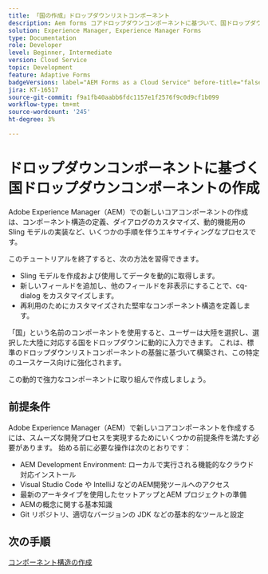 ```yaml
---
title: 「国の作成」ドロップダウンリストコンポーネント
description: Aem forms コアドロップダウンコンポーネントに基づいて、国ドロップダウンリストコンポーネントを作成します。
solution: Experience Manager, Experience Manager Forms
type: Documentation
role: Developer
level: Beginner, Intermediate
version: Cloud Service
topic: Development
feature: Adaptive Forms
badgeVersions: label="AEM Forms as a Cloud Service" before-title="false"
jira: KT-16517
source-git-commit: f9a1fb40aabb6fdc1157e1f2576f9c0d9cf1b099
workflow-type: tm+mt
source-wordcount: '245'
ht-degree: 3%

---
```


# ドロップダウンコンポーネントに基づく国ドロップダウンコンポーネントの作成

Adobe Experience Manager（AEM）での新しいコアコンポーネントの作成は、コンポーネント構造の定義、ダイアログのカスタマイズ、動的機能用の Sling モデルの実装など、いくつかの手順を伴うエキサイティングなプロセスです。

このチュートリアルを終了すると、次の方法を習得できます。

* Sling モデルを作成および使用してデータを動的に取得します。
* 新しいフィールドを追加し、他のフィールドを非表示にすることで、cq-dialog をカスタマイズします。
* 再利用のためにカスタマイズされた堅牢なコンポーネント構造を定義します。

「国」という名前のコンポーネントを使用すると、ユーザーは大陸を選択し、選択した大陸に対応する国をドロップダウンに動的に入力できます。 これは、標準のドロップダウンリストコンポーネントの基盤に基づいて構築され、この特定のユースケース向けに強化されます。

この動的で強力なコンポーネントに取り組んで作成しましょう。

## 前提条件

Adobe Experience Manager（AEM）で新しいコアコンポーネントを作成するには、スムーズな開発プロセスを実現するためにいくつかの前提条件を満たす必要があります。 始める前に必要な操作は次のとおりです：

* AEM Development Environment: ローカルで実行される機能的なクラウド対応インストール
* Visual Studio Code や IntelliJ などのAEM開発ツールへのアクセス
* 最新のアーキタイプを使用したセットアップとAEM プロジェクトの準備
* AEMの概念に関する基本知識
* Git リポジトリ、適切なバージョンの JDK などの基本的なツールと設定


## 次の手順

[コンポーネント構造の作成](./component.md)
